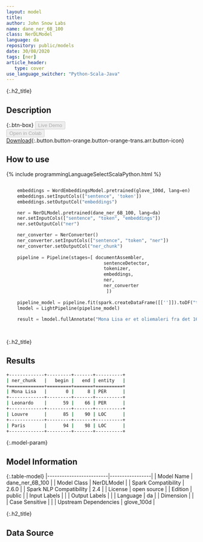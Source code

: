 ```yaml
---
layout: model
title: 
author: John Snow Labs
name: dane_ner_6B_100
class: NerDLModel
language: da
repository: public/models
date: 30/08/2020
tags: [ner]
article_header:
   type: cover
use_language_switcher: "Python-Scala-Java"
---
```


{:.h2_title}
## Description 




{:.btn-box}
<button class="button button-orange" disabled>Live Demo</button><br/><button class="button button-orange" disabled>Open in Colab</button><br/>[Download](https://s3.amazonaws.com/auxdata.johnsnowlabs.com/public/models/dane_ner_6B_100_da_2.6.0_2.4_1598810267725.zip){:.button.button-orange.button-orange-trans.arr.button-icon}<br/>

## How to use 
<div class="tabs-box" markdown="1">

{% include programmingLanguageSelectScalaPython.html %}

```python

    embeddings = WordEmbeddingsModel.pretrained(glove_100d, lang=en)
    embeddings.setInputCols(["sentence", 'token'])
    embeddings.setOutputCol("embeddings")

    ner = NerDLModel.pretrained(dane_ner_6B_100, lang=da)
    ner.setInputCols(["sentence", "token", "embeddings"])
    ner.setOutputCol("ner")

    ner_converter = NerConverter()
    ner_converter.setInputCols(["sentence", "token", "ner"])
    ner_converter.setOutputCol("ner_chunk")
                      
    pipeline = Pipeline(stages=[ documentAssembler, 
                                    sentenceDetector,
                                    tokenizer,
                                    embeddings,
                                    ner,
                                    ner_converter
                                     ])
    
    pipeline_model = pipeline.fit(spark.createDataFrame([['']]).toDF("text"))
    lmodel = LightPipeline(pipeline_model)
    
    result = lmodel.fullAnnotate("Mona Lisa er et oliemaleri fra det 16. århundrede skabt af Leonardo. Det afholdes på Louvre i Paris.")[0]
    
```

```scala

```
</div>

{:.h2_title}
## Results
```bash
+-------------+---------+-------+----------+
| ner_chunk   |   begin |   end | entity   |
+=============+=========+=======+==========+
| Mona Lisa   |       0 |     8 | PER      |
+-------------+---------+-------+----------+
| Leonardo    |      59 |    66 | PER      |
+-------------+---------+-------+----------+
| Louvre      |      85 |    90 | LOC      |
+-------------+---------+-------+----------+
| Paris       |      94 |    98 | LOC      |
+-------------+---------+-------+----------+
```

{:.model-param}
## Model Information

{:.table-model}
|-------------------------|-----------------|
| Model Name              | dane_ner_6B_100 |
| Model Class             | NerDLModel      |
| Spark Compatibility     | 2.6.0           |
| Spark NLP Compatibility | 2.4             |
| License                 | open source     |
| Edition                 | public          |
| Input Labels            |                 |
| Output Labels           |                 |
| Language                | da              |
| Dimension               |                 |
| Case Sensitive          |                 |
| Upstream Dependencies   | glove_100d      |




{:.h2_title}
## Data Source



